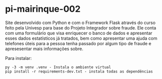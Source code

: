 # pi-mairinque-002
Site desenvolvido com Python e com o Framework Flask através do curso feito pela Univesp para base do Projeto Integrador sobre fraude. Ele conta com uma formulário que visa enriquecer o banco de dados e apresentar esses dados estatísticos já tratados, bem como apresentar uma ajuda com telefones úteis para a pessoa tenha passado por algum tipo de fraude e apresesentar mais informações sobre.



Para instalar:
````console
py -3 -m venv .venv - Instala o ambiente virtual
pip install -r requirements-dev.txt - instala todas as dependências

````

